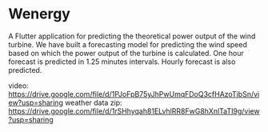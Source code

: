 # Wenergy

A Flutter application for predicting the theoretical power output of the wind turbine.
We have built a forecasting model for predicting the wind speed based on which the power 
output of the turbine is calculated.
One hour forecast is predicted in 1.25 minutes intervals.
Hourly forecast is also predicted.

video:
https://drive.google.com/file/d/1PJoFpB75yJhPwUmqFDoQ3cfHAzoTibSn/view?usp=sharing
weather data zip:
https://drive.google.com/file/d/1rSHhyqah81ELvhlRR8FwG8hXnlTaTI9g/view?usp=sharing
